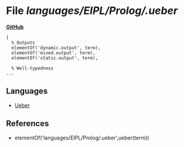 # File _languages/EIPL/Prolog/.ueber_
**[GitHub](https://github.com/softlang/yas/blob/master/languages/EIPL/Prolog/.ueber)**
```
[
  % Outputs
  elementOf('dynamic.output', term),
  elementOf('mixed.output', term),
  elementOf('static.output', term),

  % Well-typedness
...
```

## Languages
* [Ueber](../languages/Ueber.md)

## References
* elementOf('languages/EIPL/Prolog/.ueber',ueber(term))
